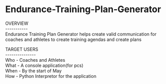 # Endurance-Training-Plan-Generator

OVERVIEW<br>
-----------<br>
Endurance Training Plan Generator helps create valid communication for coaches and athletes to create training agendas and create plans

TARGET USERS<br>
---------------<br>
Who - Coaches and Athletes<br>
What - A console application(for pcs)<br>
When - By the start of May<br>
How - Python Interpretor for the application<br>
